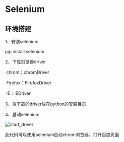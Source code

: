 # Selenium

## 环境搭建

1、安装selenium

pip install selenium

2、下载浏览器driver

​    chrom：chromDriver

​    Firefox：FirefoxDriver

​    IE：IEDriver

3、将下载的driver放在python的安装目录

4、启动selenium

![start_driver](E:\Web-Automation-Testing\images\start_driver.png)

此代码可以使用selenium启动chrom浏览器，打开百度页面

